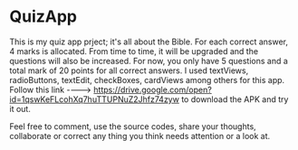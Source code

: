# QuizApp

This is my quiz app prject; it's all about the Bible. For each correct answer, 4 marks is allocated. From time to time, it will be upgraded
and the questions will also be increased. For now, you only have 5 questions and a total mark of 20 points for all correct answers. 
I used textViews, radioButtons, textEdit, checkBoxes, cardViews among others for this app. Follow this link ---->
https://drive.google.com/open?id=1qswKeFLcohXq7huTTUPNuZ2Jhfz74zyw to download the APK and try it out. 

Feel free to comment, use the source codes, share your thoughts, collaborate or correct any thing you think needs attention or a look at. 
